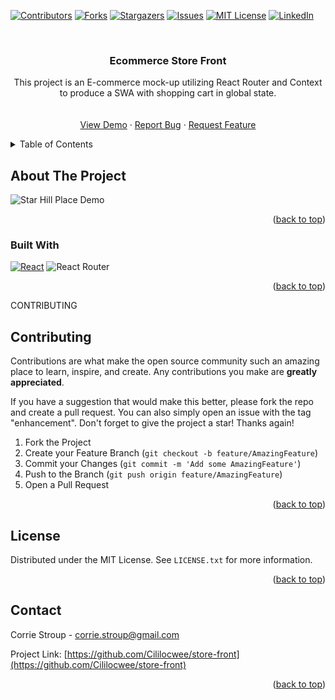 <a name="readme-top"></a>

[![Contributors][contributors-shield]][contributors-url]
[![Forks][forks-shield]][forks-url]
[![Stargazers][stars-shield]][stars-url]
[![Issues][issues-shield]][issues-url]
[![MIT License][license-shield]][license-url]
[![LinkedIn][linkedin-shield]][linkedin-url]



<!-- PROJECT LOGO -->
<br />
<div align="center">
 

<h3 align="center">Ecommerce Store Front</h3>

  <p align="center">
   This project is an E-commerce mock-up utilizing React Router and Context to produce a SWA with shopping cart in global state.

<br />

<!-- <a href="https://github.com/Cililocwee/store-front"><strong>Explore the docs »</strong></a> -->
<br />
<br />
<a href="https://github.com/Cililocwee/store-front">View Demo</a>
·
<a href="https://github.com/Cililocwee/store-front/issues">Report Bug</a>
·
<a href="https://github.com/Cililocwee/store-front/issues">Request Feature</a>

  </p>
</div>

<!-- TABLE OF CONTENTS -->
<details>
  <summary>Table of Contents</summary>
  <ol>
    <li>
      <a href="#about-the-project">About The Project</a>
      <ul>
        <li><a href="#built-with">Built With</a></li>
      </ul>
    </li>
    <!-- <li>
      <a href="#getting-started">Getting Started</a>
      <ul>
        <li><a href="#prerequisites">Prerequisites</a></li>
        <li><a href="#installation">Installation</a></li>
      </ul>
    </li>
    <li><a href="#usage">Usage</a></li>
    <li><a href="#roadmap">Roadmap</a></li> -->
    <li><a href="#contributing">Contributing</a></li>
    <li><a href="#license">License</a></li>
    <li><a href="#contact">Contact</a></li>
    <!-- <li><a href="#acknowledgments">Acknowledgments</a></li> -->
  </ol>
</details>

<!-- ABOUT THE PROJECT -->

## About The Project

![Star Hill Place Demo](https://i.imgur.com/u00bI6j.gif)

<p align="right">(<a href="#readme-top">back to top</a>)</p>

### Built With

[![React][react.js]][react-url]
![React Router](https://img.shields.io/badge/React_Router-CA4245?style=for-the-badge&logo=react-router&logoColor=white)

<p align="right">(<a href="#readme-top">back to top</a>)</p>

<!-- GETTING STARTED -->

<!-- ## Getting Started

This is an example of how you may give instructions on setting up your project locally.
To get a local copy up and running follow these simple example steps.

### Prerequisites -->

<!-- Make sure to list dependencies -->
<!-- Include instructions to use own database -->

<!-- This is an example of how to list things you need to use the software and how to install them.

- npm
  ```sh
  npm install npm@latest -g
  ```

### Installation

1. Get a free API Key at [https://example.com](https://example.com)
2. Clone the repo
   ```sh
   git clone https://github.com/Cililocwee/store-front.git
   ```
3. Install NPM packages
   ```sh
   npm install
   ```
4. Enter your API in `config.js`
   ```js
   const API_KEY = "ENTER YOUR API";
   ```

<p align="right">(<a href="#readme-top">back to top</a>)</p> -->

<!-- USAGE EXAMPLES -->
<!--
## Usage

Use this space to show useful examples of how a project can be used. Additional screenshots, code examples and demos work well in this space. You may also link to more resources.

_For more examples, please refer to the [Documentation](https://example.com)_

<p align="right">(<a href="#readme-top">back to top</a>)</p> -->

<!-- ROADMAP -->
<!--
## Roadmap

- [ ] Feature 1
- [ ] Feature 2
- [ ] Feature 3
  - [ ] Nested Feature

See the [open issues](https://github.com/Cililocwee/store-front/issues) for a full list of proposed features (and known issues).

<p align="right">(<a href="#readme-top">back to top</a>)</p> -->

CONTRIBUTING

## Contributing

Contributions are what make the open source community such an amazing place to learn, inspire, and create. Any contributions you make are **greatly appreciated**.

If you have a suggestion that would make this better, please fork the repo and create a pull request. You can also simply open an issue with the tag "enhancement".
Don't forget to give the project a star! Thanks again!

1. Fork the Project
2. Create your Feature Branch (`git checkout -b feature/AmazingFeature`)
3. Commit your Changes (`git commit -m 'Add some AmazingFeature'`)
4. Push to the Branch (`git push origin feature/AmazingFeature`)
5. Open a Pull Request

<p align="right">(<a href="#readme-top">back to top</a>)</p>

<!-- LICENSE -->

## License

Distributed under the MIT License. See `LICENSE.txt` for more information.

<p align="right">(<a href="#readme-top">back to top</a>)</p>

<!-- CONTACT -->

## Contact

Corrie Stroup - corrie.stroup@gmail.com

Project Link: [https://github.com/Cililocwee/store-front](https://github.com/Cililocwee/store-front)

<p align="right">(<a href="#readme-top">back to top</a>)</p>

<!-- ACKNOWLEDGMENTS -->

<!-- ## Acknowledgments

- []()
- []()
- []() -->

<!-- <p align="right">(<a href="#readme-top">back to top</a>)</p> -->

<!-- MARKDOWN LINKS & IMAGES -->
<!-- https://www.markdownguide.org/basic-syntax/#reference-style-links -->

[contributors-shield]: https://img.shields.io/github/contributors/Cililocwee/store-front.svg?style=for-the-badge
[contributors-url]: https://github.com/Cililocwee/store-front/graphs/contributors
[forks-shield]: https://img.shields.io/github/forks/Cililocwee/store-front.svg?style=for-the-badge
[forks-url]: https://github.com/Cililocwee/store-front/network/members
[stars-shield]: https://img.shields.io/github/stars/Cililocwee/store-front.svg?style=for-the-badge
[stars-url]: https://github.com/Cililocwee/store-front/stargazers
[issues-shield]: https://img.shields.io/github/issues/Cililocwee/store-front.svg?style=for-the-badge
[issues-url]: https://github.com/Cililocwee/store-front/issues
[license-shield]: https://img.shields.io/github/license/Cililocwee/store-front.svg?style=for-the-badge
[license-url]: https://github.com/Cililocwee/store-front/blob/master/LICENSE.txt
[linkedin-shield]: https://img.shields.io/badge/-LinkedIn-black.svg?style=for-the-badge&logo=linkedin&colorB=555
[linkedin-url]: https://linkedin.com/in/corriestroup
[product-screenshot]: images/screenshot.png
[next.js]: https://img.shields.io/badge/next.js-000000?style=for-the-badge&logo=nextdotjs&logoColor=white
[next-url]: https://nextjs.org/
[react.js]: https://img.shields.io/badge/React-20232A?style=for-the-badge&logo=react&logoColor=61DAFB
[react-url]: https://reactjs.org/
[vue.js]: https://img.shields.io/badge/Vue.js-35495E?style=for-the-badge&logo=vuedotjs&logoColor=4FC08D
[vue-url]: https://vuejs.org/
[angular.io]: https://img.shields.io/badge/Angular-DD0031?style=for-the-badge&logo=angular&logoColor=white
[angular-url]: https://angular.io/
[svelte.dev]: https://img.shields.io/badge/Svelte-4A4A55?style=for-the-badge&logo=svelte&logoColor=FF3E00
[svelte-url]: https://svelte.dev/
[laravel.com]: https://img.shields.io/badge/Laravel-FF2D20?style=for-the-badge&logo=laravel&logoColor=white
[laravel-url]: https://laravel.com
[bootstrap.com]: https://img.shields.io/badge/Bootstrap-563D7C?style=for-the-badge&logo=bootstrap&logoColor=white
[bootstrap-url]: https://getbootstrap.com
[jquery.com]: https://img.shields.io/badge/jQuery-0769AD?style=for-the-badge&logo=jquery&logoColor=white
[jquery-url]: https://jquery.com
